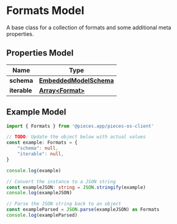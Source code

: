 
# Formats Model

A base class for a collection of formats and some additional meta properties.

## Properties Model

Name | Type
------------ | -------------
**schema** | [**EmbeddedModelSchema**](EmbeddedModelSchema)
**iterable** | [**Array&lt;Format&gt;**](Format)

## Example Model

```typescript
import { Formats } from '@pieces.app/pieces-os-client'

// TODO: Update the object below with actual values
const example: Formats = {
    "schema": null,
    "iterable": null,
}

console.log(example)

// Convert the instance to a JSON string
const exampleJSON: string = JSON.stringify(example)
console.log(exampleJSON)

// Parse the JSON string back to an object
const exampleParsed = JSON.parse(exampleJSON) as Formats
console.log(exampleParsed)
```


